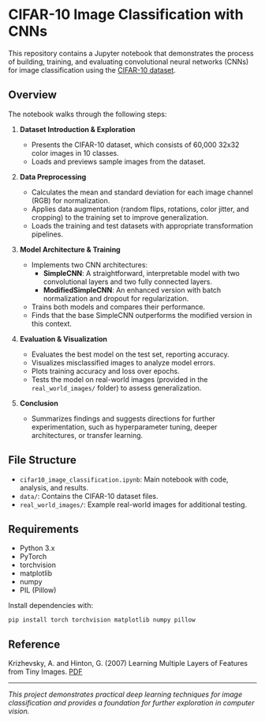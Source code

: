 # CIFAR-10 Image Classification with CNNs

This repository contains a Jupyter notebook that demonstrates the process of building, training, and evaluating convolutional neural networks (CNNs) for image classification using the [CIFAR-10 dataset](https://www.cs.toronto.edu/~kriz/cifar.html#:~:text=CIFAR-10%20python%20version).

## Overview

The notebook walks through the following steps:

1. **Dataset Introduction & Exploration**
   - Presents the CIFAR-10 dataset, which consists of 60,000 32x32 color images in 10 classes.
   - Loads and previews sample images from the dataset.

2. **Data Preprocessing**
   - Calculates the mean and standard deviation for each image channel (RGB) for normalization.
   - Applies data augmentation (random flips, rotations, color jitter, and cropping) to the training set to improve generalization.
   - Loads the training and test datasets with appropriate transformation pipelines.

3. **Model Architecture & Training**
   - Implements two CNN architectures:
     - **SimpleCNN**: A straightforward, interpretable model with two convolutional layers and two fully connected layers.
     - **ModifiedSimpleCNN**: An enhanced version with batch normalization and dropout for regularization.
   - Trains both models and compares their performance.
   - Finds that the base SimpleCNN outperforms the modified version in this context.

4. **Evaluation & Visualization**
   - Evaluates the best model on the test set, reporting accuracy.
   - Visualizes misclassified images to analyze model errors.
   - Plots training accuracy and loss over epochs.
   - Tests the model on real-world images (provided in the `real_world_images/` folder) to assess generalization.

5. **Conclusion**
   - Summarizes findings and suggests directions for further experimentation, such as hyperparameter tuning, deeper architectures, or transfer learning.

## File Structure

- `cifar10_image_classification.ipynb`: Main notebook with code, analysis, and results.
- `data/`: Contains the CIFAR-10 dataset files.
- `real_world_images/`: Example real-world images for additional testing.

## Requirements

- Python 3.x
- PyTorch
- torchvision
- matplotlib
- numpy
- PIL (Pillow)

Install dependencies with:

```
pip install torch torchvision matplotlib numpy pillow
```

## Reference

Krizhevsky, A. and Hinton, G. (2007) Learning Multiple Layers of Features from Tiny Images. [PDF](https://www.cs.toronto.edu/~kriz/learning-features-2009-TR.pdf)

---

*This project demonstrates practical deep learning techniques for image classification and provides a foundation for further exploration in computer vision.*
#

